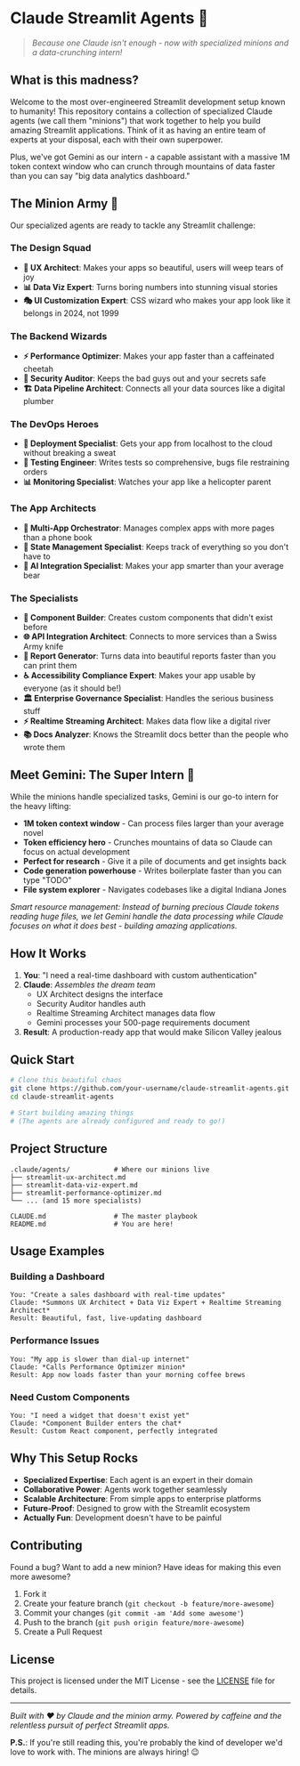 # Claude Streamlit Agents 🚀

> *Because one Claude isn't enough - now with specialized minions and a data-crunching intern!*

## What is this madness?

Welcome to the most over-engineered Streamlit development setup known to humanity! This repository contains a collection of specialized Claude agents (we call them "minions") that work together to help you build amazing Streamlit applications. Think of it as having an entire team of experts at your disposal, each with their own superpower.

Plus, we've got Gemini as our intern - a capable assistant with a massive 1M token context window who can crunch through mountains of data faster than you can say "big data analytics dashboard."

## The Minion Army 🎯

Our specialized agents are ready to tackle any Streamlit challenge:

### The Design Squad
- **🎨 UX Architect**: Makes your apps so beautiful, users will weep tears of joy
- **📊 Data Viz Expert**: Turns boring numbers into stunning visual stories
- **🎭 UI Customization Expert**: CSS wizard who makes your app look like it belongs in 2024, not 1999

### The Backend Wizards
- **⚡ Performance Optimizer**: Makes your app faster than a caffeinated cheetah
- **🔐 Security Auditor**: Keeps the bad guys out and your secrets safe
- **🏗️ Data Pipeline Architect**: Connects all your data sources like a digital plumber

### The DevOps Heroes
- **🚀 Deployment Specialist**: Gets your app from localhost to the cloud without breaking a sweat
- **🧪 Testing Engineer**: Writes tests so comprehensive, bugs file restraining orders
- **📊 Monitoring Specialist**: Watches your app like a helicopter parent

### The App Architects
- **🏢 Multi-App Orchestrator**: Manages complex apps with more pages than a phone book
- **🧠 State Management Specialist**: Keeps track of everything so you don't have to
- **🤖 AI Integration Specialist**: Makes your app smarter than your average bear

### The Specialists
- **🔧 Component Builder**: Creates custom components that didn't exist before
- **🌐 API Integration Architect**: Connects to more services than a Swiss Army knife
- **📄 Report Generator**: Turns data into beautiful reports faster than you can print them
- **♿ Accessibility Compliance Expert**: Makes your app usable by everyone (as it should be!)
- **🏛️ Enterprise Governance Specialist**: Handles the serious business stuff
- **⚡ Realtime Streaming Architect**: Makes data flow like a digital river
- **📚 Docs Analyzer**: Knows the Streamlit docs better than the people who wrote them

## Meet Gemini: The Super Intern 🧠

While the minions handle specialized tasks, Gemini is our go-to intern for the heavy lifting:

- **1M token context window** - Can process files larger than your average novel
- **Token efficiency hero** - Crunches mountains of data so Claude can focus on actual development
- **Perfect for research** - Give it a pile of documents and get insights back
- **Code generation powerhouse** - Writes boilerplate faster than you can type "TODO"
- **File system explorer** - Navigates codebases like a digital Indiana Jones

*Smart resource management: Instead of burning precious Claude tokens reading huge files, we let Gemini handle the data processing while Claude focuses on what it does best - building amazing applications.*

## How It Works

1. **You**: "I need a real-time dashboard with custom authentication"
2. **Claude**: *Assembles the dream team*
   - UX Architect designs the interface
   - Security Auditor handles auth
   - Realtime Streaming Architect manages data flow
   - Gemini processes your 500-page requirements document
3. **Result**: A production-ready app that would make Silicon Valley jealous

## Quick Start

```bash
# Clone this beautiful chaos
git clone https://github.com/your-username/claude-streamlit-agents.git
cd claude-streamlit-agents

# Start building amazing things
# (The agents are already configured and ready to go!)
```

## Project Structure

```
.claude/agents/           # Where our minions live
├── streamlit-ux-architect.md
├── streamlit-data-viz-expert.md
├── streamlit-performance-optimizer.md
└── ... (and 15 more specialists)

CLAUDE.md                 # The master playbook
README.md                 # You are here!
```

## Usage Examples

### Building a Dashboard
```
You: "Create a sales dashboard with real-time updates"
Claude: *Summons UX Architect + Data Viz Expert + Realtime Streaming Architect*
Result: Beautiful, fast, live-updating dashboard
```

### Performance Issues
```
You: "My app is slower than dial-up internet"
Claude: *Calls Performance Optimizer minion*
Result: App now loads faster than your morning coffee brews
```

### Need Custom Components
```
You: "I need a widget that doesn't exist yet"
Claude: *Component Builder enters the chat*
Result: Custom React component, perfectly integrated
```

## Why This Setup Rocks

- **Specialized Expertise**: Each agent is an expert in their domain
- **Collaborative Power**: Agents work together seamlessly
- **Scalable Architecture**: From simple apps to enterprise platforms
- **Future-Proof**: Designed to grow with the Streamlit ecosystem
- **Actually Fun**: Development doesn't have to be painful

## Contributing

Found a bug? Want to add a new minion? Have ideas for making this even more awesome? 

1. Fork it
2. Create your feature branch (`git checkout -b feature/more-awesome`)
3. Commit your changes (`git commit -am 'Add some awesome'`)
4. Push to the branch (`git push origin feature/more-awesome`)
5. Create a Pull Request

## License

This project is licensed under the MIT License - see the [LICENSE](LICENSE) file for details.

---

*Built with ❤️ by Claude and the minion army. Powered by caffeine and the relentless pursuit of perfect Streamlit apps.*

**P.S.**: If you're still reading this, you're probably the kind of developer we'd love to work with. The minions are always hiring! 😉